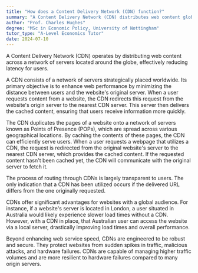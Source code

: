 ```yaml
---
title: "How does a Content Delivery Network (CDN) function?"
summary: "A Content Delivery Network (CDN) distributes web content globally to servers, effectively reducing latency and improving access speed for users."
author: "Prof. Charles Hughes"
degree: "MSc in Economic Policy, University of Nottingham"
tutor_type: "A-Level Economics Tutor"
date: 2024-07-10
---
```


A Content Delivery Network (CDN) operates by distributing web content across a network of servers located around the globe, effectively reducing latency for users.

A CDN consists of a network of servers strategically placed worldwide. Its primary objective is to enhance web performance by minimizing the distance between users and the website's original server. When a user requests content from a website, the CDN redirects this request from the website's origin server to the nearest CDN server. This server then delivers the cached content, ensuring that users receive information more quickly.

The CDN duplicates the pages of a website onto a network of servers known as Points of Presence (POPs), which are spread across various geographical locations. By caching the contents of these pages, the CDN can efficiently serve users. When a user requests a webpage that utilizes a CDN, the request is redirected from the original website's server to the nearest CDN server, which provides the cached content. If the requested content hasn't been cached yet, the CDN will communicate with the original server to fetch it.

The process of routing through CDNs is largely transparent to users. The only indication that a CDN has been utilized occurs if the delivered URL differs from the one originally requested.

CDNs offer significant advantages for websites with a global audience. For instance, if a website's server is located in London, a user situated in Australia would likely experience slower load times without a CDN. However, with a CDN in place, that Australian user can access the website via a local server, drastically improving load times and overall performance.

Beyond enhancing web service speed, CDNs are engineered to be robust and secure. They protect websites from sudden spikes in traffic, malicious attacks, and hardware failures. CDNs are capable of managing higher traffic volumes and are more resilient to hardware failures compared to many origin servers.
    